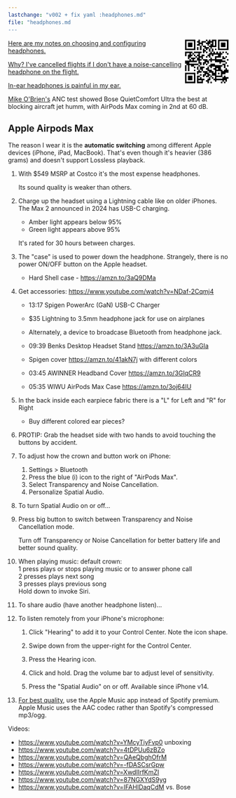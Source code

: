 ```yaml
---
lastchange: "v002 + fix yaml :headphones.md"
file: "headphones.md
---
```

<a target="_blank" href="https://bomonike.github.io/headphones"><img align="right" width="100" height="100" alt="headphones.png" src="https://github.com/bomonike/bomonike.github.io/blob/master/images/headphones.png?raw=true" />

Here are my notes on choosing and configuring headphones.

Why? I've cancelled flights if I don't have a noise-cancelling headphone on the flight.

In-ear headphones is painful in my ear.

<a target="_blank" href="https://www.youtube.com/watch?v=l5qootmFQx0">Mike O'Brien's</a> ANC test showed Bose QuietComfort Ultra the best at blocking aircraft jet humm, with AirPods Max coming in 2nd at 60 dB.



## Apple Airpods Max

The reason I wear it is the <strong>automatic switching</strong>
among different Apple devices (iPhone, iPad, MacBook).
That's even though it's heavier (386 grams)
and doesn't support Lossless playback.

1. With $549 MSRP at Costco it's the most expense headphones.

   Its sound quality is weaker than others.

1. Charge up the headset using a Lightning cable like on older iPhones.
   The Max 2 announced in 2024 has USB-C charging.
   * Amber light appears below 95%
   * Green light appears above 95%

   It's rated for 30 hours between charges.

1. The "case" is used to power down the headphone.
   Strangely, there is no power ON/OFF button on the Apple headset.
   * Hard Shell case - https://amzn.to/3aQ9DMa

1. Get accessories: https://www.youtube.com/watch?v=NDaf-2Cqmj4
   * 13:17 Spigen PowerArc (GaN) USB-C Charger
   * $35 Lightning to 3.5mm headphone jack for use on airplanes
   * Alternately, a device to broadcase Bluetooth from headphone jack.

   * 09:39 Benks Desktop Headset Stand https://amzn.to/3A3uGIa
   * Spigen cover https://amzn.to/41akN7j with different colors
   * 03:45 AWINNER Headband Cover https://amzn.to/3GIqCR9
   * 05:35 WIWU AirPods Max Case  https://amzn.to/3oj64IU

1. In the back inside each earpiece fabric there is a "L" for Left and "R" for Right

   * Buy different colored ear pieces?

1. PROTIP: Grab the headset side with two hands to avoid touching the buttons by accident.

1. To adjust how the crown and button work on iPhone:
   1. Settings > Bluetooth
   2. Press the blue (i) icon to the right of "AirPods Max".
   3. Select Transparency and Noise Cancellation.
   4. Personalize Spatial Audio.

1. To turn Spatial Audio on or off...

1. Press big button to switch between Transparency and Noise Cancellation mode.

   Turn off Transparency or Noise Cancellation
   for better battery life and better sound quality.

1. When playing music: default crown:<br />
   1 press plays or stops playing music or to answer phone call<br />
   2 presses plays next song<br />
   3 presses plays previous song<br />
   Hold down to invoke Siri.

1. To share audio (have another headphone listen)...

1. To listen remotely from your iPhone's microphone:
   1. Click "Hearing" to add it to your Control Center. Note the icon shape.
   1. Swipe down from the upper-right for the Control Center.
   1. Press the Hearing icon.

   1. Click and hold. Drag the volume bar to adjust level of sensitivity.

   1. Press the "Spatial Audio" on or off. Available since iPhone v14.

1. <a target="_blank" href="https://www.youtube.com/watch?v=RZKez7B1hEc&t=1m50s">For best quality</a>, use the Apple Music app instead of Spotify premium. Apple Music uses the AAC codec rather than Spotify's compressed mp3/ogg.


Videos:
   * https://www.youtube.com/watch?v=YMcyTiyFvp0 unboxing
   * https://www.youtube.com/watch?v=4tDPUu6zBZo
   * https://www.youtube.com/watch?v=QAeQbghOfrM
   * https://www.youtube.com/watch?v=-fDASCsrGpw
   * https://www.youtube.com/watch?v=XwdIIrfKmZI
   * https://www.youtube.com/watch?v=87NGXYdS9yg
   * https://www.youtube.com/watch?v=IFAHIDaqCdM vs. Bose



